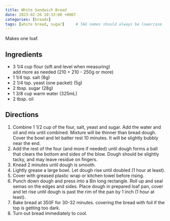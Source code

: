 ```yaml
---
title: White Sandwich Bread
date: 2023-02-26 10:33:00 +0007
categories: [breads]
tags: [white bread, sugar]     # TAG names should always be lowercase
---
```


Makes one loaf.

## Ingredients

* 3 1/4 cup flour (sift and level when measuring)   
        add more as needed (210 + 210 - 250g or more)
* 1 1/4 tsp. salt (8g)
* 2 1/4 tsp. yeast (one packet) (5g)
* 2 tbsp. sugar (28g)
* 1 3/8 cup warm water (325mL)
* 2 tbsp. oil

## Directions

1. Combine 1 1/2 cup of the four, salt, yeast and sugar. Add the water and oil and mix until combined. Mixture will be thinner than bread dough. Cover the bowl and let batter rest 10 minutes. It will be slightly bubbly near the end.
2. Add the rest of the four (and more if needed) until dough forms a ball that clears the bottom and sides of the blow. Dough should be slightly tacky, and may leave residue on fingers. 
3. Knead 2 minutes until dough is smooth.
4. Lightly grease a large bowl. Let dough rise until doubled (1 hour at least).
5. Cover with greased plastic wrap or kitchen towel before rising.
6. Punch down dough and press into a 8in long rectangle. Roll up and seal semas on the edges and sides. Place dough in prepared loaf pan, cover and let rise until dough is past the rim of the pan by 1 inch (1 hour at least).
7. Bake bread at 350F for 30-32 minutes. covering the bread with foil if the top is getting too dark.
8. Turn out bread immediately to cool.
